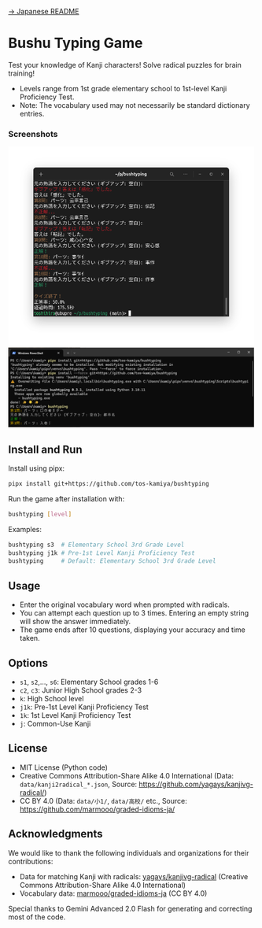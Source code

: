 [→ Japanese README](README.md)

# Bushu Typing Game

Test your knowledge of Kanji characters! Solve radical puzzles for brain training!

* Levels range from 1st grade elementary school to 1st-level Kanji Proficiency Test.
* Note: The vocabulary used may not necessarily be standard dictionary entries.

### Screenshots

<img src="screenshot1.png" width="500px">

<img src="screenshot2.png" width="500px">

## Install and Run

Install using pipx:

```bash
pipx install git+https://github.com/tos-kamiya/bushtyping
```

Run the game after installation with:

```bash
bushtyping [level]
```

Examples:

```bash
bushtyping s3  # Elementary School 3rd Grade Level
bushtyping j1k # Pre-1st Level Kanji Proficiency Test
bushtyping     # Default: Elementary School 3rd Grade Level
```

## Usage

* Enter the original vocabulary word when prompted with radicals.
* You can attempt each question up to 3 times. Entering an empty string will show the answer immediately.
* The game ends after 10 questions, displaying your accuracy and time taken.

## Options

* `s1`, `s2`,..., `s6`: Elementary School grades 1-6
* `c2`, `c3`: Junior High School grades 2-3
* `k`: High School level
* `j1k`: Pre-1st Level Kanji Proficiency Test
* `1k`: 1st Level Kanji Proficiency Test
* `j`: Common-Use Kanji

## License

* MIT License (Python code)
* Creative Commons Attribution-Share Alike 4.0 International (Data: `data/kanji2radical_*.json`, Source: https://github.com/yagays/kanjivg-radical/)
* CC BY 4.0 (Data: `data/小1/`, `data/高校/` etc., Source: https://github.com/marmooo/graded-idioms-ja/

## Acknowledgments

We would like to thank the following individuals and organizations for their contributions:

* Data for matching Kanji with radicals: [yagays/kanjivg-radical](https://github.com/yagays/kanjivg-radical/) (Creative Commons Attribution-Share Alike 4.0 International)
* Vocabulary data: [marmooo/graded-idioms-ja](https://github.com/marmooo/graded-idioms-ja/) (CC BY 4.0)

Special thanks to Gemini Advanced 2.0 Flash for generating and correcting most of the code.
